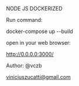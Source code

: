 NODE JS DOCKERIZED

Run command:

docker-compose up --build

open in your web browser:

http://0.0.0.0:3000/


Author: @vczb

viniciuszucatti@gmail.com
